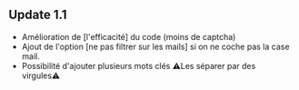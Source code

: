 ## Update 1.1

- Amélioration de [l'efficacité] du code (moins de captcha)
- Ajout de l'option [ne pas filtrer sur les mails] si on ne coche pas la case mail.
- Possibilité d'ajouter plusieurs mots clés ⚠️Les séparer par des virgules⚠️
